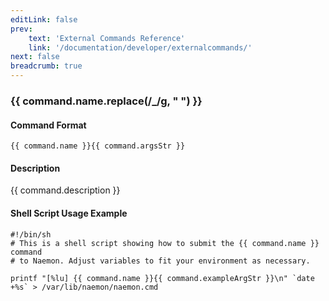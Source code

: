 ```yaml
---
editLink: false
prev:
    text: 'External Commands Reference'
    link: '/documentation/developer/externalcommands/'
next: false
breadcrumb: true
---
```


<script setup>
const command = {"args":[{"name":"host_name","type":"host"},{"name":"check_command","type":"str"}],"name":"CHANGE_HOST_CHECK_COMMAND","description":"Changes the check command for a particular host to be that specified by the 'check_command' option. The 'check_command' option specifies the short name of the command that should be used as the new host check command. The command must have been configured in Naemon before it was last (re)started.","classes":["host"],"argsStr":";host_name;check_command","exampleArgStr":";host1;check_ping"};
</script>

<h3>{{ command.name.replace(/_/g, " ") }}</h3>

#### Command Format

`{{ command.name }}{{ command.argsStr }}`

#### Description

{{ command.description }}

#### Shell Script Usage Example

```sh-vue
#!/bin/sh
# This is a shell script showing how to submit the {{ command.name }} command
# to Naemon. Adjust variables to fit your environment as necessary.

printf "[%lu] {{ command.name }}{{ command.exampleArgStr }}\n" `date +%s` > /var/lib/naemon/naemon.cmd
```
